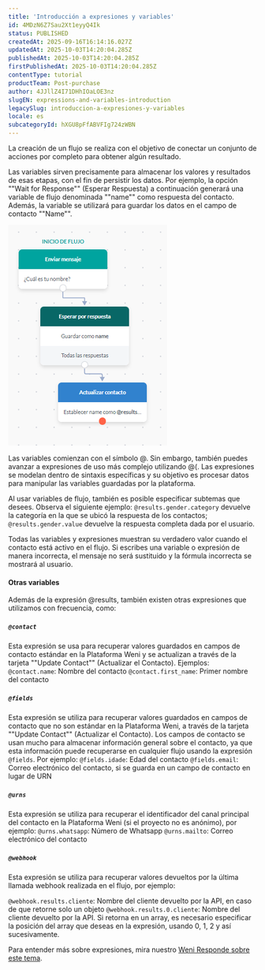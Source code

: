 ```yaml
---
title: 'Introducción a expresiones y variables'
id: 4MDzN6Z7Sau2Xt1eyyQ4Ik
status: PUBLISHED
createdAt: 2025-09-16T16:14:16.027Z
updatedAt: 2025-10-03T14:20:04.285Z
publishedAt: 2025-10-03T14:20:04.285Z
firstPublishedAt: 2025-10-03T14:20:04.285Z
contentType: tutorial
productTeam: Post-purchase
author: 4JJllZ4I71DHhIOaLOE3nz
slugEN: expressions-and-variables-introduction
legacySlug: introduccion-a-expresiones-y-variables
locale: es
subcategoryId: hXGU8pFfABVFIg724zWBN
---
```


La creación de un flujo se realiza con el objetivo de conectar un conjunto de acciones por completo para obtener algún resultado.

Las variables sirven precisamente para almacenar los valores y resultados de esas etapas, con el fin de persistir los datos. Por ejemplo, la opción ""Wait for Response"" (Esperar Respuesta) a continuación generará una variable de flujo denominada ""name"" como respuesta del contacto. Además, la variable se utilizará para guardar los datos en el campo de contacto ""Name"".

![](https://raw.githubusercontent.com/vtexdocs/help-center-content/refs/heads/main/docs/es/tutorials/weni-by-vtex/flujos/introduccion-a-expresiones-y-variables_1.png)

Las variables comienzan con el símbolo @. Sin embargo, también puedes avanzar a expresiones de uso más complejo utilizando @(. Las expresiones se modelan dentro de sintaxis específicas y su objetivo es procesar datos para manipular las variables guardadas por la plataforma.

Al usar variables de flujo, también es posible especificar subtemas que desees. Observa el siguiente ejemplo:
`@results.gender.category` devuelve la categoría en la que se ubicó la respuesta de los contactos;
`@results.gender.value` devuelve la respuesta completa dada por el usuario.

Todas las variables y expresiones muestran su verdadero valor cuando el contacto está activo en el flujo. Si escribes una variable o expresión de manera incorrecta, el mensaje no será sustituido y la fórmula incorrecta se mostrará al usuario.

#### Otras variables
Además de la expresión @results, también existen otras expresiones que utilizamos con frecuencia, como:

##### `@contact`
Esta expresión se usa para recuperar valores guardados en campos de contacto estándar en la Plataforma Weni y se actualizan a través de la tarjeta ""Update Contact"" (Actualizar el Contacto). Ejemplos:
`@contact.name`: Nombre del contacto
`@contact.first_name`: Primer nombre del contacto

##### `@fields`
Esta expresión se utiliza para recuperar valores guardados en campos de contacto que no son estándar en la Plataforma Weni, a través de la tarjeta ""Update Contact"" (Actualizar el Contacto). Los campos de contacto se usan mucho para almacenar información general sobre el contacto, ya que esta información puede recuperarse en cualquier flujo usando la expresión `@fields`. Por ejemplo:
`@fields.idade`: Edad del contacto
`@fields.email`: Correo electrónico del contacto, si se guarda en un campo de contacto en lugar de URN

##### `@urns`
Esta expresión se utiliza para recuperar el identificador del canal principal del contacto en la Plataforma Weni (si el proyecto no es anónimo), por ejemplo:
`@urns.whatsapp`: Número de Whatsapp
`@urns.mailto`: Correo electrónico del contacto

##### `@webhook`
Esta expresión se utiliza para recuperar valores devueltos por la última llamada webhook realizada en el flujo, por ejemplo:

`@webhook.results.cliente`: Nombre del cliente devuelto por la API, en caso de que retorne solo un objeto
`@webhook.results.0.cliente`: Nombre del cliente devuelto por la API. Si retorna en un array, es necesario especificar la posición del array que deseas en la expresión, usando 0, 1, 2 y así sucesivamente.

Para entender más sobre expresiones, mira nuestro [Weni Responde sobre este tema](https://comunidade.weni.ai/t/expressoes-e-variaveis/248).
